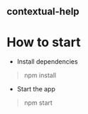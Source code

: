 ## contextual-help

# How to start

* Install dependencies
> npm install

* Start the app
> npm start